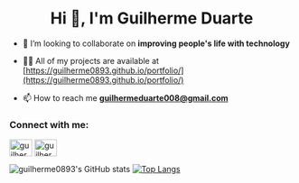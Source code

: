 <h1 align="center">Hi 👋, I'm Guilherme Duarte</h1>

- 👯 I’m looking to collaborate on **improving people's life with technology**

- 👨‍💻 All of my projects are available at [https://guilherme0893.github.io/portfolio/](https://guilherme0893.github.io/portfolio/)

- 📫 How to reach me **guilhermeduarte008@gmail.com**

<h3 align="left">Connect with me:</h3>
<p align="left">
<a href="https://linkedin.com/in/guilherme-duarte-164865a7" target="blank"><img align="center" src="https://raw.githubusercontent.com/rahuldkjain/github-profile-readme-generator/master/src/images/icons/Social/linked-in-alt.svg" alt="guilherme-duarte-164865a7" height="30" width="40" /></a>
<a href="https://kaggle.com/guilhermeduarte08" target="blank"><img align="center" src="https://raw.githubusercontent.com/rahuldkjain/github-profile-readme-generator/master/src/images/icons/Social/kaggle.svg" alt="guilhermeduarte08" height="30" width="40" /></a>
</p>

![guilherme0893's GitHub stats](https://github-readme-stats.vercel.app/api?username=guilherme0893&show_icons=true&theme=vue) [![Top Langs](https://github-readme-stats.vercel.app/api/top-langs/?username=guilherme0893&layout=compact)](https://github.com/guilherme0893/github-readme-stats)
